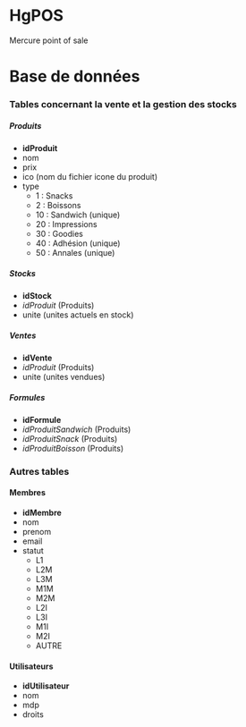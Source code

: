 # HgPOS
Mercure point of sale

# Base de données

### Tables concernant la vente et la gestion des stocks

##### Produits
- **idProduit**
- nom
- prix
- ico (nom du fichier icone du produit)
- type
    * 1 : Snacks
    * 2 : Boissons
    * 10 : Sandwich (unique)
    * 20 : Impressions
    * 30 : Goodies
    * 40 : Adhésion (unique)
    * 50 : Annales (unique)

##### Stocks
- **idStock**
- _idProduit_ (Produits)
- unite (unites actuels en stock)

##### Ventes
- **idVente**
- _idProduit_ (Produits)
- unite (unites vendues)

##### Formules
- **idFormule**
- _idProduitSandwich_ (Produits)
- _idProduitSnack_ (Produits)
- _idProduitBoisson_ (Produits)

### Autres tables

#### Membres
- **idMembre**
- nom
- prenom
- email
- statut
    * L1
    * L2M
    * L3M
    * M1M
    * M2M
    * L2I
    * L3I
    * M1I
    * M2I
    * AUTRE

#### Utilisateurs
- **idUtilisateur**
- nom
- mdp
- droits
